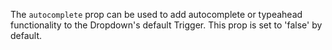 The `autocomplete` prop can be used to add autocomplete or typeahead functionality to the Dropdown's default Trigger. This prop is set to 'false' by default. 